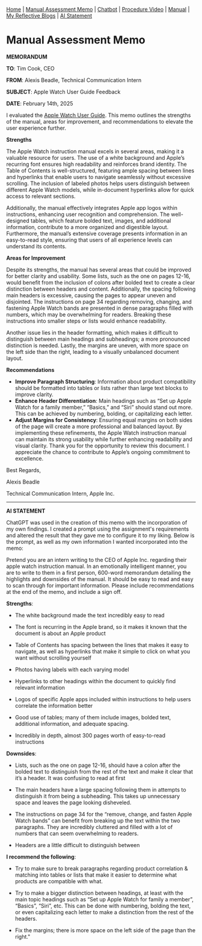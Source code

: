 [Home](index.md) | [Manual Assessment Memo](manual_assessment_memo.md) | [Chatbot](chatbot.md) | [Procedure Video](procedure_video.md) | [Manual](manual.md) | [My Reflective Blogs](reflective_blogs.md) | [AI Statement](AI_Statement.md) 

# Manual Assessment Memo

**MEMORANDUM** 

**TO**: Tim Cook, CEO 

**FROM**: Alexis Beadle, Technical Communication Intern

**SUBJECT**: Apple Watch User Guide Feedback 

**DATE**: February 14th, 2025

I evaluated the [Apple Watch User Guide](https://help.apple.com/pdf/watch/8/en_US/apple-watch-user-guide-watchos8.pdf). This memo outlines the strengths of the manual, areas for improvement, and recommendations to elevate the user experience further.

**Strengths**

The Apple Watch instruction manual excels in several areas, making it a valuable resource for users. The use of a white background and Apple’s recurring font ensures high readability and reinforces brand identity. The Table of Contents is well-structured, featuring ample spacing between lines and hyperlinks that enable users to navigate seamlessly without excessive scrolling. The inclusion of labeled photos helps users distinguish between different Apple Watch models, while in-document hyperlinks allow for quick access to relevant sections. 

Additionally, the manual effectively integrates Apple app logos within instructions, enhancing user recognition and comprehension. The well-designed tables, which feature bolded text, images, and additional information, contribute to a more organized and digestible layout. Furthermore, the manual’s extensive coverage presents information in an easy-to-read style, ensuring that users of all experience levels can understand its contents.

**Areas for Improvement**

Despite its strengths, the manual has several areas that could be improved for better clarity and usability. Some lists, such as the one on pages 12-16, would benefit from the inclusion of colons after bolded text to create a clear distinction between headers and content. Additionally, the spacing following main headers is excessive, causing the pages to appear uneven and disjointed. The instructions on page 34 regarding removing, changing, and fastening Apple Watch bands are presented in dense paragraphs filled with numbers, which may be overwhelming for readers. Breaking these instructions into smaller steps or lists would enhance readability. 

Another issue lies in the header formatting, which makes it difficult to distinguish between main headings and subheadings; a more pronounced distinction is needed. Lastly, the margins are uneven, with more space on the left side than the right, leading to a visually unbalanced document layout.

**Recommendations**
- **Improve Paragraph Structuring**: Information about product compatibility should be formatted into tables or lists rather than large text blocks to improve clarity.
- **Enhance Header Differentiation**: Main headings such as “Set up Apple Watch for a family member,” “Basics,” and “Siri” should stand out more. This can be achieved by numbering, bolding, or capitalizing each letter.
- **Adjust Margins for Consistency**: Ensuring equal margins on both sides of the page will create a more professional and balanced layout.
By implementing these refinements, the Apple Watch instruction manual can maintain its strong usability while further enhancing readability and visual clarity. Thank you for the opportunity to review this document. I appreciate the chance to contribute to Apple’s ongoing commitment to excellence.

Best Regards,

Alexis Beadle 

Technical Communication Intern, Apple Inc.

----------

**AI STATEMENT**

ChatGPT was used in the creation of this memo with the incorporation of my own findings. I created a prompt using the assignment's requirements and altered the result that they gave me to configure it to my liking. Below is the prompt, as well as my own information I wanted incorporated into the memo:



Pretend you are an intern writing to the CEO of Apple Inc. regarding their apple watch instruction manual. In an emotionally intelligent manner, you are to write to them in a first person, 600-word memorandum detailing the highlights and downsides of the manual. It should be easy to read and easy to scan through for important information. Please include recommendations at the end of the memo, and include a sign off. 


**Strengths**:

- The white background made the text incredibly easy to read
  
- The font is recurring in the Apple brand, so it makes it known that the document is about an Apple product
  
- Table of Contents has spacing between the lines that makes it easy to navigate, as well as hyperlinks that make it simple to click on what you want without scrolling yourself
  
- Photos having labels with each varying model
  
- Hyperlinks to other headings within the document to quickly find relevant information
  
- Logos of specific Apple apps included within instructions to help users correlate the information better
  
- Good use of tables; many of them include images, bolded text, additional information, and adequate spacing.
  
- Incredibly in depth, almost 300 pages worth of easy-to-read instructions 



**Downsides**:

- Lists, such as the one on page 12-16, should have a colon after the bolded text to distinguish from the rest of the text and make it clear that it’s a header. It was confusing to read at first
  
- The main headers have a large spacing following them in attempts to distinguish it from being a subheading. This takes up unnecessary space and leaves the page looking disheveled.
  
- The instructions on page 34 for the “remove, change, and fasten Apple Watch bands” can benefit from breaking up the text within the two paragraphs. They are incredibly cluttered and filled with a lot of numbers that can seem overwhelming to readers.
  
- Headers are a little difficult to distinguish between 


**I recommend the following**:

- Try to make sure to break paragraphs regarding product correlation & matching into tables or lists that make it easier to determine what products are compatible with what.
  
- Try to make a bigger distinction between headings, at least with the main topic headings such as “Set up Apple Watch for family a member”, “Basics”, “Siri”, etc. This can be done with numbering, bolding the text, or even capitalizing each letter to make a distinction from the rest of the headers. 

- Fix the margins; there is more space on the left side of the page than the right." 




